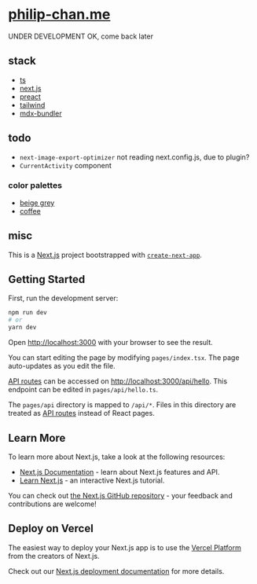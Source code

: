 # [philip-chan.me](https://www.philip-chan.me)

UNDER DEVELOPMENT OK, come back later

## stack

- [ts](https://www.typescriptlang.org/)
- [next.js](https://nextjs.org/)
- [preact](https://preactjs.com/)
- [tailwind](https://tailwindcss.com/)
- [mdx-bundler](https://github.com/kentcdodds/mdx-bundler)

## todo
- `next-image-export-optimizer` not reading next.config.js, due to plugin?
- `CurrentActivity` component

### color palettes
- [beige grey](https://colorhunt.co/palette/f0ebe3e4dccf7d9d9c576f72)
- [coffee](https://colorhunt.co/palette/f9f9f9bcbab89d8f8f625757)

## misc

This is a [Next.js](https://nextjs.org/) project bootstrapped with [`create-next-app`](https://github.com/vercel/next.js/tree/canary/packages/create-next-app).

## Getting Started

First, run the development server:

```bash
npm run dev
# or
yarn dev
```

Open [http://localhost:3000](http://localhost:3000) with your browser to see the result.

You can start editing the page by modifying `pages/index.tsx`. The page auto-updates as you edit the file.

[API routes](https://nextjs.org/docs/api-routes/introduction) can be accessed on [http://localhost:3000/api/hello](http://localhost:3000/api/hello). This endpoint can be edited in `pages/api/hello.ts`.

The `pages/api` directory is mapped to `/api/*`. Files in this directory are treated as [API routes](https://nextjs.org/docs/api-routes/introduction) instead of React pages.

## Learn More

To learn more about Next.js, take a look at the following resources:

- [Next.js Documentation](https://nextjs.org/docs) - learn about Next.js features and API.
- [Learn Next.js](https://nextjs.org/learn) - an interactive Next.js tutorial.

You can check out [the Next.js GitHub repository](https://github.com/vercel/next.js/) - your feedback and contributions are welcome!

## Deploy on Vercel

The easiest way to deploy your Next.js app is to use the [Vercel Platform](https://vercel.com/new?utm_medium=default-template&filter=next.js&utm_source=create-next-app&utm_campaign=create-next-app-readme) from the creators of Next.js.

Check out our [Next.js deployment documentation](https://nextjs.org/docs/deployment) for more details.
